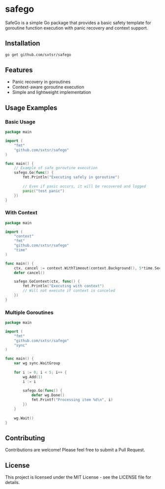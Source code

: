 # safego

SafeGo is a simple Go package that provides a basic safety template for goroutine function execution with panic recovery and context support.

## Installation

```bash
go get github.com/sxtsr/safego
```

## Features
- Panic recovery in goroutines
- Context-aware goroutine execution
- Simple and lightweight implementation

## Usage Examples

### Basic Usage
```go
package main

import (
    "fmt"
    "github.com/sxtsr/safego"
)

func main() {
    // Example of safe goroutine execution
    safego.Go(func() {
        fmt.Println("Executing safely in goroutine")
        
        // Even if panic occurs, it will be recovered and logged
        panic("test panic")
    })
}
```

### With Context
```go
package main

import (
    "context"
    "fmt"
    "github.com/sxtsr/safego"
    "time"
)

func main() {
    ctx, cancel := context.WithTimeout(context.Background(), 5*time.Second)
    defer cancel()

    safego.GoContext(ctx, func() {
        fmt.Println("Executing with context")
        // Will not execute if context is canceled
    })
}
```

### Multiple Goroutines
```go
package main

import (
    "fmt"
    "github.com/sxtsr/safego"
    "sync"
)

func main() {
    var wg sync.WaitGroup
    
    for i := 0; i < 5; i++ {
        wg.Add(1)
        i := i
        
        safego.Go(func() {
            defer wg.Done()
            fmt.Printf("Processing item %d\n", i)
        })
    }
    
    wg.Wait()
}
```

## Contributing

Contributions are welcome! Please feel free to submit a Pull Request.

## License

This project is licensed under the MIT License - see the LICENSE file for details.
